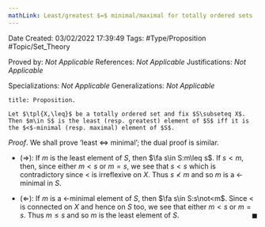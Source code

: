 ```yaml
---
mathLink: Least/greatest $=$ minimal/maximal for totally ordered sets
---
```



<div class="topSpace"></div>

Date Created: 03/02/2022 17:39:49
Tags: #Type/Proposition #Topic/Set_Theory

Proved by: _Not Applicable_
References: _Not Applicable_
Justifications: _Not Applicable_

Specializations: _Not Applicable_
Generalizations: _Not Applicable_

``` ad-Proposition
title: Proposition.

Let $\tpl{X,\leq}$ be a totally ordered set and fix $S\subseteq X$. Then $m\in S$ is the least (resp. greatest) element of $S$ iff it is the $<$-minimal (resp. maximal) element of $S$.

```

_Proof_. We shall prove $\textrm{`}$least $\Leftrightarrow$ minimal$\textrm{'}$; the dual proof is similar.
* ($\Rightarrow$): If $m$ is the least element of $S$, then $\fa s\in S:m\leq s$. If $s<m$, then, since either $m<s$ or $m=s$, we see that $s<s$ which is contradictory since $<$ is irreflexive on $X$. Thus $s\not<m$ and so $m$ is a $<$-minimal in $S$.

* ($\Leftarrow$): If $m$ is a $<$-minimal element of $S$, then $\fa s\in S:s\not<m$. Since $<$ is connected on $X$ and hence on $S$ too, we see that either $m<s$ or $m=s$. Thus $m\leq s$ and so $m$ is the least element of $S$.<span style="float:right;">$\blacksquare$</span>

